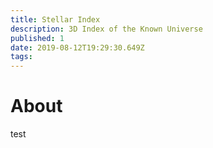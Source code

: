```yaml
---
title: Stellar Index
description: 3D Index of the Known Universe
published: 1
date: 2019-08-12T19:29:30.649Z
tags: 
---
```


# About

test